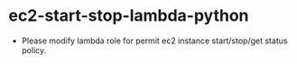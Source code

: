 # ec2-start-stop-lambda-python

- Please modify lambda role for permit ec2 instance start/stop/get status policy.
